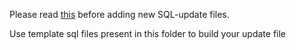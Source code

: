 Please read [this](https://github.com/azerothcore/azerothcore-wotlk/wiki/Dealing-with-SQL-files) before adding new SQL-update files.

Use template sql files present in this folder to build your update file

